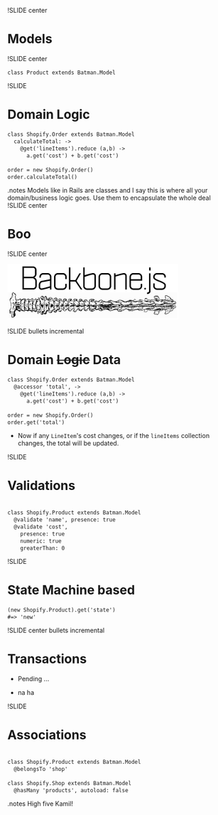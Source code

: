 !SLIDE center
# Models

!SLIDE center

    class Product extends Batman.Model

!SLIDE

# Domain Logic

    class Shopify.Order extends Batman.Model
      calculateTotal: ->
        @get('lineItems').reduce (a,b) ->
          a.get('cost') + b.get('cost')

    order = new Shopify.Order()
    order.calculateTotal()

.notes Models like in Rails are classes and I say this is where all your domain/business logic goes. Use them to encapsulate the whole deal
!SLIDE center

# Boo

!SLIDE center

![backbone](backbone.png)

!SLIDE bullets incremental

# Domain <del>Logic</del> Data

    class Shopify.Order extends Batman.Model
      @accessor 'total', ->
        @get('lineItems').reduce (a,b) ->
          a.get('cost') + b.get('cost')

    order = new Shopify.Order()
    order.get('total')

 - Now if any `LineItem`'s cost changes, or if the `lineItems` collection changes, the total will be updated.

!SLIDE

# Validations

<pre><code class="longerer">
class Shopify.Product extends Batman.Model
  @validate 'name', presence: true
  @validate 'cost',
    presence: true
    numeric: true
    greaterThan: 0
</code></pre>

!SLIDE

# State Machine based

    (new Shopify.Product).get('state')
    #=> 'new'

!SLIDE center bullets incremental

# Transactions

 - Pending ...

 - <p class="small">na ha</p>

!SLIDE

# Associations

<pre><code class="longer">
class Shopify.Product extends Batman.Model
  @belongsTo 'shop'

class Shopify.Shop extends Batman.Model
  @hasMany 'products', autoload: false
</code></pre>

.notes High five Kamil!
